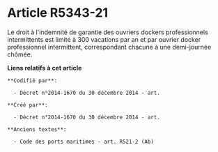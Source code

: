 # Article R5343-21

Le droit à l'indemnité de garantie des ouvriers dockers professionnels intermittents est limité à 300 vacations par an et par
ouvrier docker professionnel intermittent, correspondant chacune à une demi-journée chômée.

**Liens relatifs à cet article**

	**Codifié par**:

	  - Décret n°2014-1670 du 30 décembre 2014 - art.

	**Créé par**:

	  - Décret n°2014-1670 du 30 décembre 2014 - art.

	**Anciens textes**:

	  - Code des ports maritimes - art. R521-2 (Ab)
